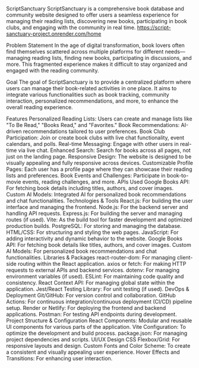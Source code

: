 ScriptSanctuary
ScriptSanctuary is a comprehensive book database and community website designed to offer users a seamless experience for managing their reading lists, discovering new books, participating in book clubs, and engaging with the community in real time. https://script-sanctuary-project.onrender.com/home

Problem Statement
In the age of digital transformation, book lovers often find themselves scattered across multiple platforms for different needs—managing reading lists, finding new books, participating in discussions, and more. This fragmented experience makes it difficult to stay organized and engaged with the reading community.

Goal
The goal of ScriptSanctuary is to provide a centralized platform where users can manage their book-related activities in one place. It aims to integrate various functionalities such as book tracking, community interaction, personalized recommendations, and more, to enhance the overall reading experience.

Features
Personalized Reading Lists: Users can create and manage lists like "To Be Read," "Books Read," and "Favorites."
Book Recommendations: AI-driven recommendations tailored to user preferences.
Book Club Participation: Join or create book clubs with live chat functionality, event calendars, and polls.
Real-time Messaging: Engage with other users in real-time via live chat.
Enhanced Search: Search for books across all pages, not just on the landing page.
Responsive Design: The website is designed to be visually appealing and fully responsive across devices.
Customizable Profile Pages: Each user has a profile page where they can showcase their reading lists and preferences.
Book Events and Challenges: Participate in book-to-movie events, reading challenges, and more.
APIs Used
Google Books API: For fetching book details including titles, authors, and cover images.
Custom AI Models: Integrated AI for personalized book recommendations and chat functionalities.
Technologies & Tools
React.js: For building the user interface and managing the frontend.
Node.js: For the backend server and handling API requests.
Express.js: For building the server and managing routes (if used).
Vite: As the build tool for faster development and optimized production builds.
PostgreSQL: For storing and managing the database.
HTML/CSS: For structuring and styling the web pages.
JavaScript: For adding interactivity and dynamic behavior to the website.
Google Books API: For fetching book details like titles, authors, and cover images.
Custom AI Models: For personalized book recommendations and chat functionalities.
Libraries & Packages
react-router-dom: For managing client-side routing within the React application.
axios or fetch: For making HTTP requests to external APIs and backend services.
dotenv: For managing environment variables (if used).
ESLint: For maintaining code quality and consistency.
React Context API: For managing global state within the application.
Jest/React Testing Library: For unit testing (if used).
DevOps & Deployment
Git/GitHub: For version control and collaboration.
GitHub Actions: For continuous integration/continuous deployment (CI/CD) pipeline setup.
Render or Netlify: For deploying the frontend and backend applications.
Postman: For testing API endpoints during development.
Project Structure & Configuration
React Components: Modular and reusable UI components for various parts of the application.
Vite Configuration: To optimize the development and build process.
package.json: For managing project dependencies and scripts.
UI/UX Design
CSS Flexbox/Grid: For responsive layouts and design.
Custom Fonts and Color Scheme: To create a consistent and visually appealing user experience.
Hover Effects and Transitions: For enhancing user interaction.
